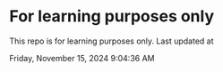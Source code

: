 # For learning purposes only
This repo is for learning purposes only.
Last updated at

Friday, November 15, 2024 9:04:36 AM


